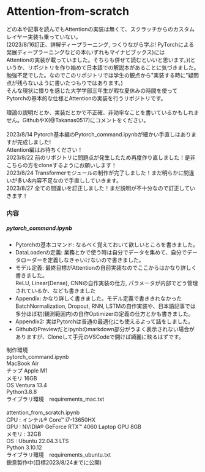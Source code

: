 # Attention-from-scratch
どの本や記事を読んでもAttentionの実装は無くて、スクラッチからのカスタムレイヤー実装も乗っていない。<br>
(2023/8/16訂正、詳解ディープラーニング, つくりながら学ぶ! PyTorchによる発展ディープラーニングなどの本(いずれもマイナビブックス)には<br>Attentionの実装が載っていました。そちらも併せて読むといいと思います。)(というか、リポジトリを作り始めて日本語での解説本があることに気づきました。勉強不足でした。なのでこのリポジトリでは学生の観点から"実装する時に"疑問点が残らないように書いたつもりではあります。)<br>
そんな現状に憤りを感じた大学学部三年生が暇な夏休みの時間を使って<br>Pytorchの基本的な仕様とAttentionの実装を行うリポジトリです。<br>
<br>
理論の説明だとか、実装だとかで不正確、非効率なことを書いているかもしれません。GithubやX(@Takanas0517)にコメントをください。<br>
<br>
2023/8/14 Pytorch基本編のPytorch_command.ipynbが細かい手直しはありますが完成しました!<br>
Attention編はお待ちください！<br>
2023/8/22 前のリポジトリに問題点が発生したため再度作り直しました！是非こちらの方をcloneするようにお願いします！<br>
2023/8/24 Transformerモジュールの制作が完了しました！まだ明らかに間違いが多い&内容不足なので手直ししていきます。
<br>
2023/8/27 全ての間違いを訂正しました！まだ説明が不十分なので訂正していきます！<br>

### 内容
##### pytorch_command.ipynb

- Pytorchの基本コマンド: なるべく覚えておいて欲しいところを書きました。<br>
- DataLoaderの定義: 業務とかで使う時は自分でデータを集めて、自分でデータローダーを定義しなきゃいけないので書きました。<br>
- モデル定義: 最終目標がAttentionの自前実装なのでここからはかなり詳しく書きました。<br>ReLU, Linear(Dense), CNNの自作実装の仕方, パラメータが内部でどう管理されているか、なども書きました
- Appendix: かなり詳しく書きました。モデル定義で書ききれなかったBatchNormalization, Dropout, RNN, LSTMの自作実装や、日本語記事では多分ほぼ初(観測範囲内)の自作Optimizerの定義の仕方とかも書きました。
- Appendix2: 実はPytorchは普通の最適化にも使えるよって話をしました。
- GithubのPreviewだとipynbのmarkdown部分がうまく表示されない場合がありますが、Cloneして手元のVSCodeで開けば綺麗に映るはずです。<br>

制作環境<br>
pytorch_command.ipynb<br>
MacBook Air<br>
チップ Apple M1<br>
メモリ 16GB<br>
OS Ventura 13.4<br>
Python3.8.8<br>
ライブラリ環境　requirements_mac.txt<br>
<br>
attention_from_scratch.ipynb<br>
CPU : インテル® Core™ i7-13650HX<br>
GPU : NVIDIA® GeForce RTX™ 4060 Laptop GPU 8GB<br>
メモリ : 32GB<br>
OS : Ubuntu 22.04.3 LTS<br>
Python 3.10.12<br>
ライブラリ環境　requirements_ubuntu.txt<br>
鋭意製作中(目標2023/8/24までに公開)
